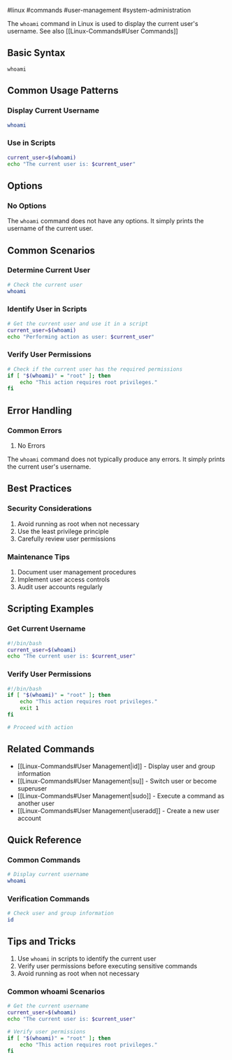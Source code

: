 #linux #commands #user-management #system-administration

The `whoami` command in Linux is used to display the current user's username. See also [[Linux-Commands#User Commands]]

## Basic Syntax
```
whoami
```

## Common Usage Patterns

### Display Current Username
```bash
whoami
```

### Use in Scripts
```bash
current_user=$(whoami)
echo "The current user is: $current_user"
```

## Options

### No Options

The `whoami` command does not have any options. It simply prints the username of the current user.

## Common Scenarios

### Determine Current User
```bash
# Check the current user
whoami
```

### Identify User in Scripts
```bash
# Get the current user and use it in a script
current_user=$(whoami)
echo "Performing action as user: $current_user"
```

### Verify User Permissions
```bash
# Check if the current user has the required permissions
if [ "$(whoami)" = "root" ]; then
    echo "This action requires root privileges."
fi
```

## Error Handling

### Common Errors
1. No Errors

The `whoami` command does not typically produce any errors. It simply prints the current user's username.

## Best Practices

### Security Considerations
1. Avoid running as root when not necessary
2. Use the least privilege principle
3. Carefully review user permissions

### Maintenance Tips
1. Document user management procedures
2. Implement user access controls
3. Audit user accounts regularly

## Scripting Examples

### Get Current Username
```bash
#!/bin/bash
current_user=$(whoami)
echo "The current user is: $current_user"
```

### Verify User Permissions
```bash
#!/bin/bash
if [ "$(whoami)" = "root" ]; then
    echo "This action requires root privileges."
    exit 1
fi

# Proceed with action
```

## Related Commands
- [[Linux-Commands#User Management|id]] - Display user and group information
- [[Linux-Commands#User Management|su]] - Switch user or become superuser
- [[Linux-Commands#User Management|sudo]] - Execute a command as another user
- [[Linux-Commands#User Management|useradd]] - Create a new user account

## Quick Reference

### Common Commands
```bash
# Display current username
whoami
```

### Verification Commands
```bash
# Check user and group information
id
```

## Tips and Tricks
1. Use `whoami` in scripts to identify the current user
2. Verify user permissions before executing sensitive commands
3. Avoid running as root when not necessary

### Common whoami Scenarios
```bash
# Get the current username
current_user=$(whoami)
echo "The current user is: $current_user"

# Verify user permissions
if [ "$(whoami)" = "root" ]; then
    echo "This action requires root privileges."
fi
```